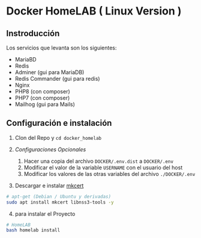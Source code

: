 # Docker HomeLAB ( Linux Version )

## Instroducción

Los servicios que levanta son los siguientes:

- MariaBD
- Redis
- Adminer (gui para MariaDB)
- Redis Commander (gui para redis)
- Nginx
- PHP8 (con composer)
- PHP7 (con composer)
- Mailhog (gui para Mails)

## Configuración e instalación

1. Clon del Repo y `cd docker_homelab`
2. *Configuraciones Opcionales*

    1. Hacer una copia del archivo `DOCKER/.env.dist` a `DOCKER/.env`
    2. Modificar el valor de la variable `USERNAME` con el usuario del host
    3. Modificar los valores de las otras variables del archivo `./DOCKER/.env`

3. Descargar e instalar [mkcert](https://github.com/FiloSottile/mkcert)

```sh
# apt-get (Debian / Ubuntu y derivadas)
sudo apt install mkcert libnss3-tools -y
```

4. para instalar el Proyecto

```sh
# HomeLAB
bash homelab install
```
